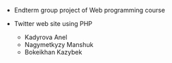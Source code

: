 - Endterm group project of Web programming course
- Twitter web site using PHP

    - Kadyrova Anel	
    - Nagymetkyzy Manshuk 
    - Bokeikhan Kazybek
	
